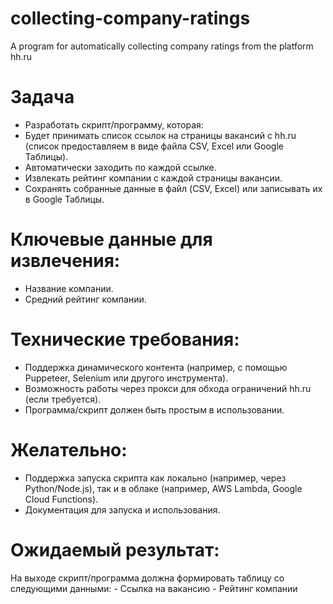 # collecting-company-ratings
A program for automatically collecting company ratings from the platform hh.ru

# Задача
  - Разработать скрипт/программу, которая:
  - Будет принимать список ссылок на страницы вакансий с hh.ru (список предоставляем в виде файла CSV, Excel или Google Таблицы).
  - Автоматически заходить по каждой ссылке.
  - Извлекать рейтинг компании с каждой страницы вакансии.
  - Сохранять собранные данные в файл (CSV, Excel) или записывать их в Google Таблицы.

# Ключевые данные для извлечения:
  - Название компании.
  - Средний рейтинг компании.
# Технические требования:
  - Поддержка динамического контента (например, с помощью Puppeteer, Selenium или другого инструмента).
  - Возможность работы через прокси для обхода ограничений hh.ru (если требуется).
  - Программа/скрипт должен быть простым в использовании.
# Желательно:
  - Поддержка запуска скрипта как локально (например, через Python/Node.js), так и в облаке (например, AWS Lambda, Google Cloud Functions).
  - Документация для запуска и использования.

# Ожидаемый результат:
  На выходе скрипт/программа должна формировать таблицу со следующими данными:
    - Ссылка на вакансию
    - Рейтинг компании
